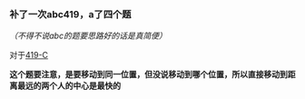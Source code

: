 ### 补了一次abc419，a了四个题

*（不得不说abc的题要思路好的话是真简便）*

对于[419-C](https://atcoder.jp/contests/abc419/tasks/abc419_c)

**这个题要注意，是要移动到同一位置，但没说移动到哪个位置，所以直接移动到距离最远的两个人的中心是最快的**
